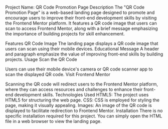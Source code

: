 Project Name: QR Code Promotion Page
Description
The "QR Code Promotion Page" is a web-based landing page designed to promote and encourage users to improve their front-end development skills by visiting the Frontend Mentor platform. It features a QR code image that users can scan to access Frontend Mentor, along with a brief message emphasizing the importance of building projects for skill enhancement.

Features
QR Code Image
The landing page displays a QR code image that users can scan using their mobile devices.
Educational Message
A header and paragraph emphasize the value of improving front-end skills by building projects.
Usage
Scan the QR Code

Users can use their mobile device's camera or QR code scanner app to scan the displayed QR code.
Visit Frontend Mentor

Scanning the QR code will redirect users to the Frontend Mentor platform, where they can access resources and challenges to enhance their front-end development skills.
Technologies Used
HTML5: The project uses HTML5 for structuring the web page.
CSS: CSS is employed for styling the page, making it visually appealing.
Images: An image of the QR code is displayed to facilitate redirection to Frontend Mentor.
Installation
There is no specific installation required for this project. You can simply open the HTML file in a web browser to view the landing page.






